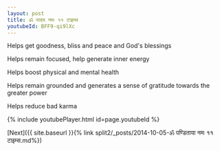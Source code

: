 ```yaml
---
layout: post
title: ॐ पादय नमः ११ टाइम्स
youtubeId: BFF9-qi9lXc
---
```

 
 
Helps get goodness, bliss and peace and God's blessings
 
Helps remain focused, help generate inner energy 
 
Helps boost physical and mental health 
 
Helps remain grounded and generates a sense of gratitude towards the greater power 
 
Helps reduce bad karma
 
 
 
 


{% include youtubePlayer.html id=page.youtubeId %}
 
[Next]({{ site.baseurl }}{% link  split2/_posts/2014-10-05-ॐ पण्डिताया नमः ११ टाइम्स.md%})
 
